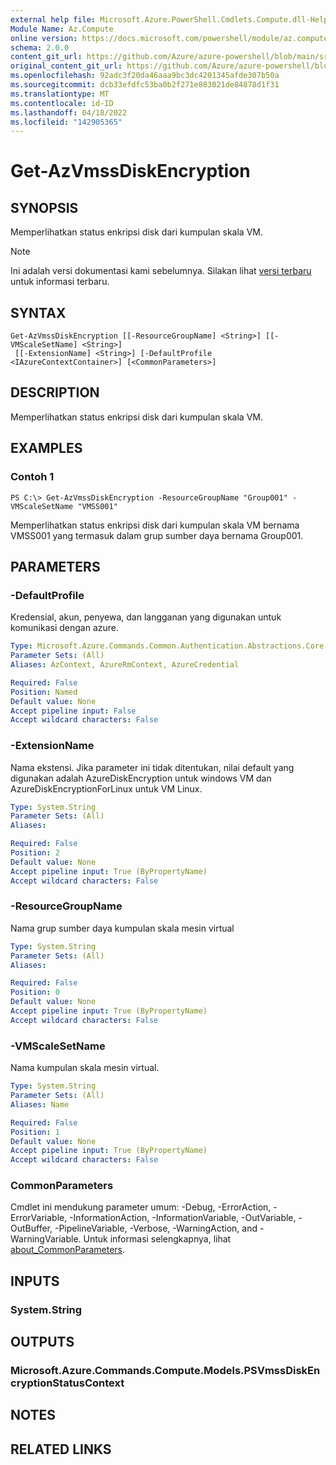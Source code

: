 ```yaml
---
external help file: Microsoft.Azure.PowerShell.Cmdlets.Compute.dll-Help.xml
Module Name: Az.Compute
online version: https://docs.microsoft.com/powershell/module/az.compute/get-azvmssdiskencryption
schema: 2.0.0
content_git_url: https://github.com/Azure/azure-powershell/blob/main/src/Compute/Compute/help/Get-AzVmssDiskEncryption.md
original_content_git_url: https://github.com/Azure/azure-powershell/blob/main/src/Compute/Compute/help/Get-AzVmssDiskEncryption.md
ms.openlocfilehash: 92adc3f20da46aaa9bc3dc4201345afde307b50a
ms.sourcegitcommit: dcb33efdfc53ba0b2f271e883021de84878d1f31
ms.translationtype: MT
ms.contentlocale: id-ID
ms.lasthandoff: 04/18/2022
ms.locfileid: "142905365"
---
```

# Get-AzVmssDiskEncryption

## SYNOPSIS
Memperlihatkan status enkripsi disk dari kumpulan skala VM.

> [!NOTE]
>Ini adalah versi dokumentasi kami sebelumnya. Silakan lihat [versi terbaru](/powershell/module/az.compute/get-azvmssdiskencryption) untuk informasi terbaru.

## SYNTAX

```
Get-AzVmssDiskEncryption [[-ResourceGroupName] <String>] [[-VMScaleSetName] <String>]
 [[-ExtensionName] <String>] [-DefaultProfile <IAzureContextContainer>] [<CommonParameters>]
```

## DESCRIPTION
Memperlihatkan status enkripsi disk dari kumpulan skala VM.

## EXAMPLES

### Contoh 1
```
PS C:\> Get-AzVmssDiskEncryption -ResourceGroupName "Group001" -VMScaleSetName "VMSS001"
```

Memperlihatkan status enkripsi disk dari kumpulan skala VM bernama VMSS001 yang termasuk dalam grup sumber daya bernama Group001.

## PARAMETERS

### -DefaultProfile
Kredensial, akun, penyewa, dan langganan yang digunakan untuk komunikasi dengan azure.

```yaml
Type: Microsoft.Azure.Commands.Common.Authentication.Abstractions.Core.IAzureContextContainer
Parameter Sets: (All)
Aliases: AzContext, AzureRmContext, AzureCredential

Required: False
Position: Named
Default value: None
Accept pipeline input: False
Accept wildcard characters: False
```

### -ExtensionName
Nama ekstensi.
Jika parameter ini tidak ditentukan, nilai default yang digunakan adalah AzureDiskEncryption untuk windows VM dan AzureDiskEncryptionForLinux untuk VM Linux.

```yaml
Type: System.String
Parameter Sets: (All)
Aliases:

Required: False
Position: 2
Default value: None
Accept pipeline input: True (ByPropertyName)
Accept wildcard characters: False
```

### -ResourceGroupName
Nama grup sumber daya kumpulan skala mesin virtual

```yaml
Type: System.String
Parameter Sets: (All)
Aliases:

Required: False
Position: 0
Default value: None
Accept pipeline input: True (ByPropertyName)
Accept wildcard characters: False
```

### -VMScaleSetName
Nama kumpulan skala mesin virtual.

```yaml
Type: System.String
Parameter Sets: (All)
Aliases: Name

Required: False
Position: 1
Default value: None
Accept pipeline input: True (ByPropertyName)
Accept wildcard characters: False
```

### CommonParameters
Cmdlet ini mendukung parameter umum: -Debug, -ErrorAction, -ErrorVariable, -InformationAction, -InformationVariable, -OutVariable, -OutBuffer, -PipelineVariable, -Verbose, -WarningAction, and -WarningVariable. Untuk informasi selengkapnya, lihat [about_CommonParameters](http://go.microsoft.com/fwlink/?LinkID=113216).

## INPUTS

### System.String

## OUTPUTS

### Microsoft.Azure.Commands.Compute.Models.PSVmssDiskEncryptionStatusContext

## NOTES

## RELATED LINKS
